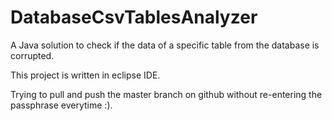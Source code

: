 # DatabaseCsvTablesAnalyzer
A Java solution to check if the data of a specific table from the database is corrupted.
 
This project is written in eclipse IDE.

Trying to pull and push the master branch on github without re-entering the passphrase everytime :).
